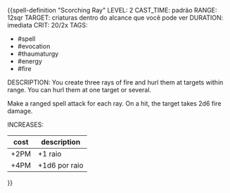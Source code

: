 {{spell-definition "Scorching Ray"
LEVEL: 2
CAST_TIME: padrão
RANGE: 12sqr
TARGET: criaturas dentro do alcance que você pode ver
DURATION: imediata
CRIT: 20/2x
TAGS:
- #spell 
- #evocation 
- #thaumaturgy 
- #energy 
- #fire 

DESCRIPTION:
You create three rays of fire and hurl them at targets within range. You can hurl them at one target or several.

Make a ranged spell attack for each ray. On a hit, the target takes 2d6 fire damage.

INCREASES:

| cost | description   |
| ---- | ------------- |
| +2PM | +1 raio       |
| +4PM | +1d6 por raio | 
}}